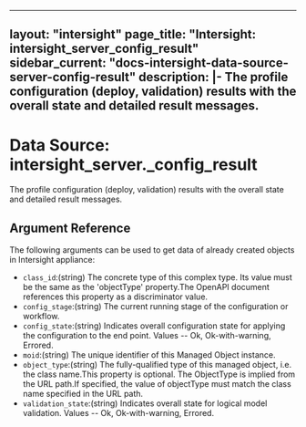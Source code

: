 
---
layout: "intersight"
page_title: "Intersight: intersight_server_config_result"
sidebar_current: "docs-intersight-data-source-server-config-result"
description: |-
The profile configuration (deploy, validation) results with the overall state and detailed result messages.
---

# Data Source: intersight_server._config_result
The profile configuration (deploy, validation) results with the overall state and detailed result messages.
## Argument Reference
The following arguments can be used to get data of already created objects in Intersight appliance:
* `class_id`:(string) The concrete type of this complex type. Its value must be the same as the 'objectType' property.The OpenAPI document references this property as a discriminator value. 
* `config_stage`:(string) The current running stage of the configuration or workflow. 
* `config_state`:(string) Indicates overall configuration state for applying the configuration to the end point. Values  -- Ok, Ok-with-warning, Errored. 
* `moid`:(string) The unique identifier of this Managed Object instance. 
* `object_type`:(string) The fully-qualified type of this managed object, i.e. the class name.This property is optional. The ObjectType is implied from the URL path.If specified, the value of objectType must match the class name specified in the URL path. 
* `validation_state`:(string) Indicates overall state for logical model validation. Values  -- Ok, Ok-with-warning, Errored. 
